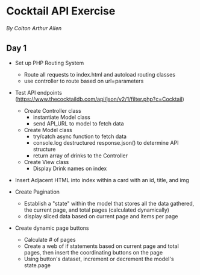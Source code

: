 # Cocktail API Exercise
###### By Colton Arthur Allen

## Day 1

- Set up PHP Routing System
  - Route all requests to index.html and autoload routing classes
  - use controller to route based on url=parameters

- Test API endpoints (https://www.thecocktaildb.com/api/json/v2/1/filter.php?c=Cocktail)
  - Create Controller class
    - instantiate Model class
    - send API_URL to model to fetch data
  - Create Model class
    - try/catch async function to fetch data
    - console.log destructured response.json() to determine API structure
    - return array of drinks to the Controller
  - Create View class
    - Display Drink names on index

- Insert Adjacent HTML into index within a card with an id, title, and img

- Create Pagination
  - Establish a "state" within the model that stores all the data gathered, the current page, and total pages (calculated dynamically)
  - display sliced data based on current page and items per page

- Create dynamic page buttons
  - Calculate # of pages
  - Create a web of if statements based on current page and total pages, then insert the coordinating buttons on the page
  - Using button's dataset, increment or decrement the model's state.page